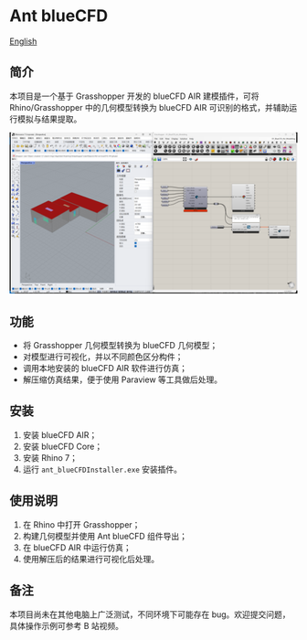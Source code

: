 # Ant blueCFD

[English](README_EN.md)

## 简介

本项目是一个基于 Grasshopper 开发的 blueCFD AIR 建模插件，可将 Rhino/Grasshopper 中的几何模型转换为 blueCFD AIR 可识别的格式，并辅助运行模拟与结果提取。

![截图](./resources/01.png)

## 功能

- 将 Grasshopper 几何模型转换为 blueCFD 几何模型；
- 对模型进行可视化，并以不同颜色区分构件；
- 调用本地安装的 blueCFD AIR 软件进行仿真；
- 解压缩仿真结果，便于使用 Paraview 等工具做后处理。

## 安装

1. 安装 blueCFD AIR；
2. 安装 blueCFD Core；
3. 安装 Rhino 7；
4. 运行 `ant_blueCFDInstaller.exe` 安装插件。

## 使用说明

1. 在 Rhino 中打开 Grasshopper；
2. 构建几何模型并使用 Ant blueCFD 组件导出；
3. 在 blueCFD AIR 中运行仿真；
4. 使用解压后的结果进行可视化后处理。

## 备注

本项目尚未在其他电脑上广泛测试，不同环境下可能存在 bug。欢迎提交问题，具体操作示例可参考 B 站视频。


